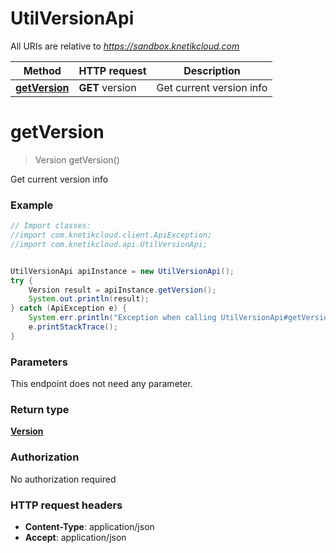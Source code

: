 # UtilVersionApi

All URIs are relative to *https://sandbox.knetikcloud.com*

Method | HTTP request | Description
------------- | ------------- | -------------
[**getVersion**](UtilVersionApi.md#getVersion) | **GET** version | Get current version info


<a name="getVersion"></a>
# **getVersion**
> Version getVersion()

Get current version info

### Example
```java
// Import classes:
//import com.knetikcloud.client.ApiException;
//import com.knetikcloud.api.UtilVersionApi;


UtilVersionApi apiInstance = new UtilVersionApi();
try {
    Version result = apiInstance.getVersion();
    System.out.println(result);
} catch (ApiException e) {
    System.err.println("Exception when calling UtilVersionApi#getVersion");
    e.printStackTrace();
}
```

### Parameters
This endpoint does not need any parameter.

### Return type

[**Version**](Version.md)

### Authorization

No authorization required

### HTTP request headers

 - **Content-Type**: application/json
 - **Accept**: application/json


